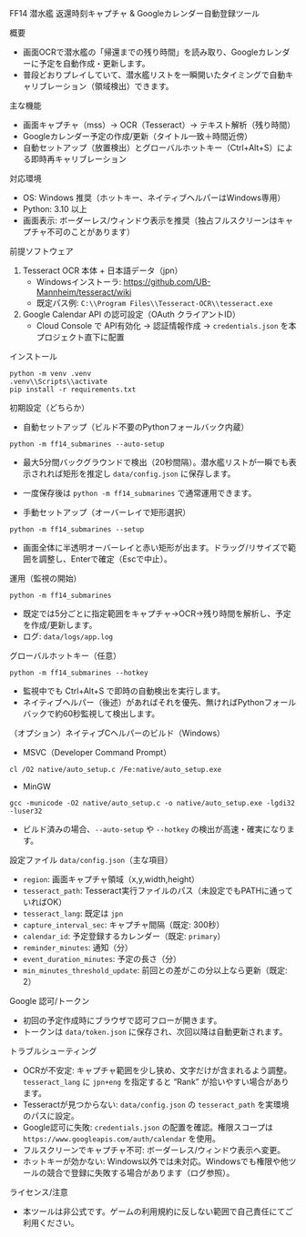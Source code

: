 FF14 潜水艦 返還時刻キャプチャ & Googleカレンダー自動登録ツール

概要
- 画面OCRで潜水艦の「帰還までの残り時間」を読み取り、Googleカレンダーに予定を自動作成・更新します。
- 普段どおりプレイしていて、潜水艦リストを一瞬開いたタイミングで自動キャリブレーション（領域検出）できます。

主な機能
- 画面キャプチャ（mss）→ OCR（Tesseract）→ テキスト解析（残り時間）
- Googleカレンダー予定の作成/更新（タイトル一致＋時間近傍）
- 自動セットアップ（放置検出）とグローバルホットキー（Ctrl+Alt+S）による即時再キャリブレーション

対応環境
- OS: Windows 推奨（ホットキー、ネイティブヘルパーはWindows専用）
- Python: 3.10 以上
- 画面表示: ボーダーレス/ウィンドウ表示を推奨（独占フルスクリーンはキャプチャ不可のことがあります）

前提ソフトウェア
1) Tesseract OCR 本体 + 日本語データ（jpn）
   - Windowsインストーラ: https://github.com/UB-Mannheim/tesseract/wiki
   - 既定パス例: `C:\\Program Files\\Tesseract-OCR\\tesseract.exe`
2) Google Calendar API の認可設定（OAuth クライアントID）
   - Cloud Console で API有効化 → 認証情報作成 → `credentials.json` を本プロジェクト直下に配置

インストール
```
python -m venv .venv
.venv\\Scripts\\activate
pip install -r requirements.txt
```

初期設定（どちらか）
- 自動セットアップ（ビルド不要のPythonフォールバック内蔵）
```
python -m ff14_submarines --auto-setup
```
  - 最大5分間バックグラウンドで検出（20秒間隔）。潜水艦リストが一瞬でも表示されれば矩形を推定し `data/config.json` に保存します。
  - 一度保存後は `python -m ff14_submarines` で通常運用できます。

- 手動セットアップ（オーバーレイで矩形選択）
```
python -m ff14_submarines --setup
```
  - 画面全体に半透明オーバーレイと赤い矩形が出ます。ドラッグ/リサイズで範囲を調整し、Enterで確定（Escで中止）。

運用（監視の開始）
```
python -m ff14_submarines
```
- 既定では5分ごとに指定範囲をキャプチャ→OCR→残り時間を解析し、予定を作成/更新します。
- ログ: `data/logs/app.log`

グローバルホットキー（任意）
```
python -m ff14_submarines --hotkey
```
- 監視中でも Ctrl+Alt+S で即時の自動検出を実行します。
- ネイティブヘルパー（後述）があればそれを優先、無ければPythonフォールバックで約60秒監視して検出します。

（オプション）ネイティブCヘルパーのビルド（Windows）
- MSVC（Developer Command Prompt）
```
cl /O2 native/auto_setup.c /Fe:native/auto_setup.exe
```
- MinGW
```
gcc -municode -O2 native/auto_setup.c -o native/auto_setup.exe -lgdi32 -luser32
```
- ビルド済みの場合、`--auto-setup` や `--hotkey` の検出が高速・確実になります。

設定ファイル `data/config.json`（主な項目）
- `region`: 画面キャプチャ領域（x,y,width,height）
- `tesseract_path`: Tesseract実行ファイルのパス（未設定でもPATHに通っていればOK）
- `tesseract_lang`: 既定は `jpn`
- `capture_interval_sec`: キャプチャ間隔（既定: 300秒）
- `calendar_id`: 予定登録するカレンダー（既定: `primary`）
- `reminder_minutes`: 通知（分）
- `event_duration_minutes`: 予定の長さ（分）
- `min_minutes_threshold_update`: 前回との差がこの分以上なら更新（既定: 2）

Google 認可/トークン
- 初回の予定作成時にブラウザで認可フローが開きます。
- トークンは `data/token.json` に保存され、次回以降は自動更新されます。

トラブルシューティング
- OCRが不安定: キャプチャ範囲を少し狭め、文字だけが含まれるよう調整。`tesseract_lang` に `jpn+eng` を指定すると “Rank” が拾いやすい場合があります。
- Tesseractが見つからない: `data/config.json` の `tesseract_path` を実環境のパスに設定。
- Google認可に失敗: `credentials.json` の配置を確認。権限スコープは `https://www.googleapis.com/auth/calendar` を使用。
- フルスクリーンでキャプチャ不可: ボーダーレス/ウィンドウ表示へ変更。
- ホットキーが効かない: Windows以外では未対応。Windowsでも権限や他ツールの競合で登録に失敗する場合があります（ログ参照）。

ライセンス/注意
- 本ツールは非公式です。ゲームの利用規約に反しない範囲で自己責任にてご利用ください。

